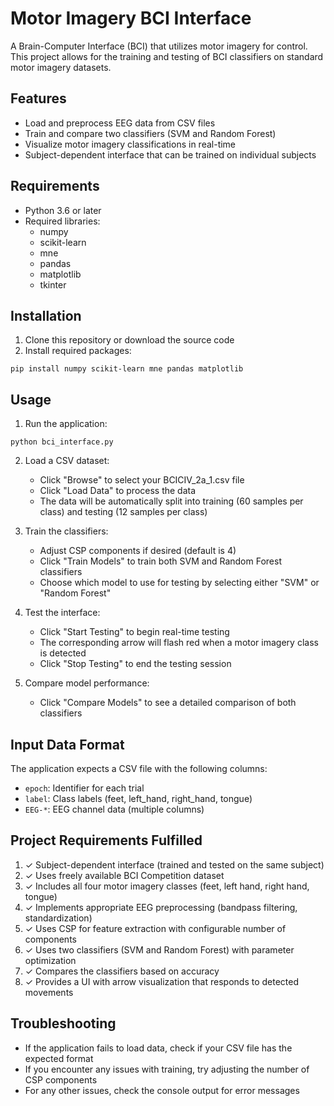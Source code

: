 # Motor Imagery BCI Interface

A Brain-Computer Interface (BCI) that utilizes motor imagery for control. This project allows for the training and testing of BCI classifiers on standard motor imagery datasets.

## Features

- Load and preprocess EEG data from CSV files
- Train and compare two classifiers (SVM and Random Forest)
- Visualize motor imagery classifications in real-time
- Subject-dependent interface that can be trained on individual subjects

## Requirements

- Python 3.6 or later
- Required libraries:
  - numpy
  - scikit-learn
  - mne
  - pandas
  - matplotlib
  - tkinter

## Installation

1. Clone this repository or download the source code
2. Install required packages:
```
pip install numpy scikit-learn mne pandas matplotlib
```

## Usage

1. Run the application:
```
python bci_interface.py
```

2. Load a CSV dataset:
   - Click "Browse" to select your BCICIV_2a_1.csv file
   - Click "Load Data" to process the data
   - The data will be automatically split into training (60 samples per class) and testing (12 samples per class)

3. Train the classifiers:
   - Adjust CSP components if desired (default is 4)
   - Click "Train Models" to train both SVM and Random Forest classifiers
   - Choose which model to use for testing by selecting either "SVM" or "Random Forest"

4. Test the interface:
   - Click "Start Testing" to begin real-time testing
   - The corresponding arrow will flash red when a motor imagery class is detected
   - Click "Stop Testing" to end the testing session

5. Compare model performance:
   - Click "Compare Models" to see a detailed comparison of both classifiers

## Input Data Format

The application expects a CSV file with the following columns:
- `epoch`: Identifier for each trial
- `label`: Class labels (feet, left_hand, right_hand, tongue)
- `EEG-*`: EEG channel data (multiple columns)

## Project Requirements Fulfilled

1. ✓ Subject-dependent interface (trained and tested on the same subject)
2. ✓ Uses freely available BCI Competition dataset
3. ✓ Includes all four motor imagery classes (feet, left hand, right hand, tongue)
4. ✓ Implements appropriate EEG preprocessing (bandpass filtering, standardization)
5. ✓ Uses CSP for feature extraction with configurable number of components
6. ✓ Uses two classifiers (SVM and Random Forest) with parameter optimization
7. ✓ Compares the classifiers based on accuracy
8. ✓ Provides a UI with arrow visualization that responds to detected movements

## Troubleshooting

- If the application fails to load data, check if your CSV file has the expected format
- If you encounter any issues with training, try adjusting the number of CSP components
- For any other issues, check the console output for error messages 